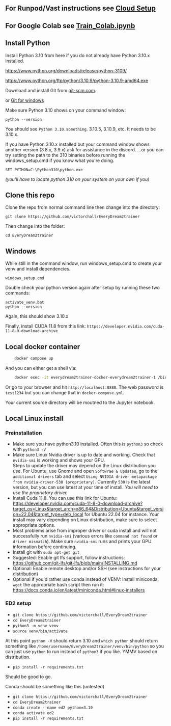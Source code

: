 ## For Runpod/Vast instructions see [Cloud Setup](/doc/CLOUD_SETUP.md)
## For Google Colab see [Train_Colab.ipynb](/Train_Colab.ipynb)

## Install Python

Install Python 3.10 from here if you do not already have Python 3.10.x installed.

https://www.python.org/downloads/release/python-3109/

https://www.python.org/ftp/python/3.10.9/python-3.10.9-amd64.exe

Download and install Git from [git-scm.com](https://git-scm.com/).

or [Git for windows](https://gitforwindows.org/)

Make sure Python 3.10 shows on your command window:

    python --version

You should see ```Python 3.10.something```.  3.10.5, 3.10.9, etc.  It needs to be 3.10.x.

If you have Python 3.10.x installed but your command window shows another version (3.8.x, 3.9.x) ask for assistance in the discord.
...or you can try setting the path to the 310 binaries before running the windows_setup.cmd if you know what you're doing.

    SET PYTHON=C:\Python310\python.exe

*(you'll have to locate python 310 on your system on your own if you)*

## Clone this repo
Clone the repo from normal command line then change into the directory:

    git clone https://github.com/victorchall/EveryDream2trainer

Then change into the folder:

    cd EveryDream2trainer

## Windows

While still in the command window, run windows_setup.cmd to create your venv and install dependencies.

    windows_setup.cmd

Double check your python version again after setup by running these two commands:

    activate_venv.bat
    python --version

Again, this should show 3.10.x

Finally, install CUDA 11.8 from this link: `https://developer.nvidia.com/cuda-11-8-0-download-archive`

## Local docker container

```sh
    docker compose up
```

And you can either get a shell via:
```sh
    docker exec -it everydream2trainer-docker-everydream2trainer-1 /bin/bash
```

Or go to your browser and hit `http://localhost:8888`. The web password is
`test1234` but you can change that in `docker-compose.yml`.

Your current source directory will be moutned to the Jupyter notebook.

## Local Linux install

### Preinstallation
* Make sure you have python3.10 installed.  Often this is `python3` so check with `python3 -V`
* Make sure Linux Nvidia driver is up to date and working. 
Check that `nvidia-smi` is working and shows your GPU.  
Steps to update the driver may depend on the Linux distribution you use.  For Ubuntu, use Gnome and open `Softwrae & Updates`, go to the `additional drivers` tab and select `Using NVIDIA driver metapackage from nvidia-driver-530 (proprietary)`.  Currently `530` is the latest version, but you can use latest at your time of install.
*You will need to use the proprietary driver.*
* Install Cuda 11.8. You can use this link for Ubuntu: https://developer.nvidia.com/cuda-11-8-0-download-archive?target_os=Linux&target_arch=x86_64&Distribution=Ubuntu&target_version=22.04&target_type=deb_local for Ubuntu 22.04 for instance.  Your install may vary depending on Linux distribution, make sure to select appropriate options.
* Most problems arise from improper driver or cuda install and will not successfully run `nvidia-smi` (various errors like `command not found` or `driver mismatch`).  Make sure `nvidia-smi` runs and prints your GPU information before continuing.
* Install git with `sudo apt-get git`
* Suggested: Enable git lfs support, follow instructions: https://github.com/git-lfs/git-lfs/blob/main/INSTALLING.md
* Optional: Enable remote desktop and/or SSH (see instructions for your distribution)
* Optional if you'd rather use conda instead of VENV: Install miniconda, `wget` the appropriate bash script then run it: https://docs.conda.io/en/latest/miniconda.html#linux-installers

### ED2 setup
* `git clone https://github.com/victorchall/EveryDream2trainer`
* `cd EveryDream2trainer`
* `python3 -m venv venv`
* `source venv/bin/activate`

At this point `python -V` should return 3.10 and `which python` should return something like `/home/username/EveryDream2trainer/venv/bin/python` so you can just use `python` to run instead of `python3` if you like.  YMMV based on distribution.
* `pip install -r requirements.txt`

Should be good to go.

Conda should be something like this (untested)
* `git clone https://github.com/victorchall/EveryDream2trainer`
* `cd EveryDream2trainer`
* `conda create --name ed2 python=3.10`
* `conda activate ed2`
* `pip install -r requirements.txt`
